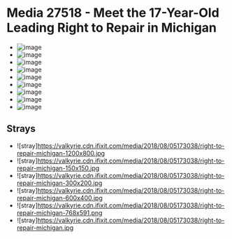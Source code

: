 # Media 27518 - Meet the 17-Year-Old Leading Right to Repair in Michigan

- ![image](https://valkyrie.cdn.ifixit.com/media/2018/08/05173038/right-to-repair-michigan.png)
- ![image](https://valkyrie.cdn.ifixit.com/media/2018/08/05173038/right-to-repair-michigan-150x150.png)
- ![image](https://valkyrie.cdn.ifixit.com/media/2018/08/05173038/right-to-repair-michigan-1536x863.png)
- ![image](https://valkyrie.cdn.ifixit.com/media/2018/08/05173038/right-to-repair-michigan-300x200.png)
- ![image](https://valkyrie.cdn.ifixit.com/media/2018/08/05173038/right-to-repair-michigan-600x400.png)
- ![image](https://valkyrie.cdn.ifixit.com/media/2018/08/05173038/right-to-repair-michigan-1200x800.png)
- ![image](https://valkyrie.cdn.ifixit.com/media/2018/08/05173038/right-to-repair-michigan-768x512.png)
- ![image](https://valkyrie.cdn.ifixit.com/media/2018/08/05173038/right-to-repair-michigan-324x216.png)
- ![image](https://valkyrie.cdn.ifixit.com/media/2018/08/05173038/right-to-repair-michigan-450x300.png)

## Strays
- ![stray]https://valkyrie.cdn.ifixit.com/media/2018/08/05173038/right-to-repair-michigan-1200x800.jpg
- ![stray]https://valkyrie.cdn.ifixit.com/media/2018/08/05173038/right-to-repair-michigan-150x150.jpg
- ![stray]https://valkyrie.cdn.ifixit.com/media/2018/08/05173038/right-to-repair-michigan-300x200.jpg
- ![stray]https://valkyrie.cdn.ifixit.com/media/2018/08/05173038/right-to-repair-michigan-600x400.jpg
- ![stray]https://valkyrie.cdn.ifixit.com/media/2018/08/05173038/right-to-repair-michigan-768x591.png
- ![stray]https://valkyrie.cdn.ifixit.com/media/2018/08/05173038/right-to-repair-michigan.jpg
